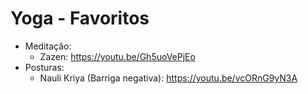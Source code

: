 # Yoga - Favoritos
- Meditação:
  - Zazen: <https://youtu.be/Gh5uoVePjEo>
- Posturas:
  - Nauli Kriya (Barriga negativa): <https://youtu.be/vcORnG9yN3A>

